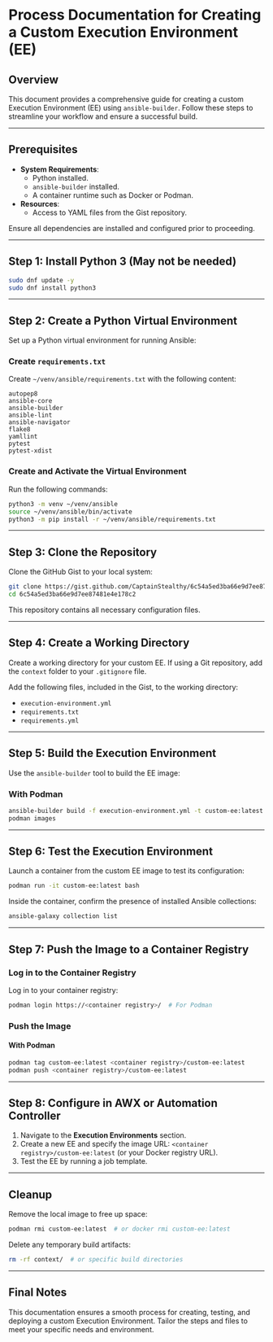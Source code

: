 # Process Documentation for Creating a Custom Execution Environment (EE)

## Overview

This document provides a comprehensive guide for creating a custom Execution Environment (EE) using `ansible-builder`. Follow these steps to streamline your workflow and ensure a successful build.

---

## Prerequisites

- **System Requirements**:
  - Python installed.
  - `ansible-builder` installed.
  - A container runtime such as Docker or Podman.
- **Resources**:
  - Access to YAML files from the Gist repository.

Ensure all dependencies are installed and configured prior to proceeding.

---

## Step 1: Install Python 3 (May not be needed)

```bash
sudo dnf update -y
sudo dnf install python3
```

---

## Step 2: Create a Python Virtual Environment

Set up a Python virtual environment for running Ansible:

### Create `requirements.txt`

Create `~/venv/ansible/requirements.txt` with the following content:

```
autopep8
ansible-core
ansible-builder
ansible-lint
ansible-navigator
flake8
yamllint
pytest
pytest-xdist
```

### Create and Activate the Virtual Environment

Run the following commands:

```bash
python3 -m venv ~/venv/ansible
source ~/venv/ansible/bin/activate
python3 -m pip install -r ~/venv/ansible/requirements.txt
```

---

## Step 3: Clone the Repository

Clone the GitHub Gist to your local system:

```bash
git clone https://gist.github.com/CaptainStealthy/6c54a5ed3ba66e9d7ee87481e4e178c2
cd 6c54a5ed3ba66e9d7ee87481e4e178c2
```

This repository contains all necessary configuration files.

---

## Step 4: Create a Working Directory

Create a working directory for your custom EE. If using a Git repository, add the `context` folder to your `.gitignore` file.

Add the following files, included in the Gist, to the working directory:

- `execution-environment.yml`
- `requirements.txt`
- `requirements.yml`

---

## Step 5: Build the Execution Environment

Use the `ansible-builder` tool to build the EE image:

### With Podman

```bash
ansible-builder build -f execution-environment.yml -t custom-ee:latest
podman images
```

---

## Step 6: Test the Execution Environment

Launch a container from the custom EE image to test its configuration:

```bash
podman run -it custom-ee:latest bash
```

Inside the container, confirm the presence of installed Ansible collections:

```bash
ansible-galaxy collection list
```

---

## Step 7: Push the Image to a Container Registry

### Log in to the Container Registry

Log in to your container registry:

```bash
podman login https://<container registry>/  # For Podman
```

### Push the Image

#### With Podman

```bash
podman tag custom-ee:latest <container registry>/custom-ee:latest
podman push <container registry>/custom-ee:latest
```

---

## Step 8: Configure in AWX or Automation Controller

1. Navigate to the **Execution Environments** section.
2. Create a new EE and specify the image URL: `<container registry>/custom-ee:latest` (or your Docker registry URL).
3. Test the EE by running a job template.

---

## Cleanup

Remove the local image to free up space:

```bash
podman rmi custom-ee:latest  # or docker rmi custom-ee:latest
```

Delete any temporary build artifacts:

```bash
rm -rf context/  # or specific build directories
```

---

## Final Notes

This documentation ensures a smooth process for creating, testing, and deploying a custom Execution Environment. Tailor the steps and files to meet your specific needs and environment.

